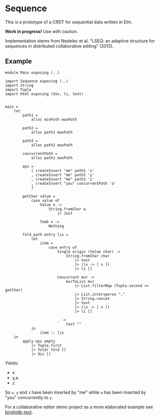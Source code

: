 # Sequence

This is a prototype of a CRDT for sequential data written in Elm.

**Work in progress!** Use with caution.

Implementation stems from Nedelec et al. "LSEQ: an adaptive structure for sequences in distributed collaborative editing" (2013).

## Example

```
module Main exposing (..)

import Sequence exposing (..)
import String
import Tuple
import Html exposing (div, li, text)


main =
    let
        path1 =
            alloc minPath maxPath

        path2 =
            alloc path1 maxPath

        path3 =
            alloc path2 maxPath

        concurrentPath =
            alloc path1 maxPath

        ops =
            [ createInsert "me" path1 'x'
            , createInsert "me" path2 'y'
            , createInsert "me" path3 'z'
            , createInsert "you" concurrentPath 'a'
            ]

        getChar value =
            case value of
                Value a ->
                    String.fromChar a
                        |> Just

                Tomb x ->
                    Nothing

        fold path entry lis =
            let
                item =
                    case entry of
                        Single origin (Value char) ->
                            String.fromChar char
                                |> text
                                |> (\x -> [ x ])
                                |> li []

                        Concurrent mvr ->
                            mvrToList mvr
                                |> List.filterMap (Tuple.second >> getChar)
                                |> List.intersperse ","
                                |> String.concat
                                |> text
                                |> (\x -> [ x ])
                                |> li []

                        _ ->
                            text ""
            in
                item :: lis
    in
        apply ops empty
            |> Tuple.first
            |> foldr fold []
            |> div []
```

Yields:

* x
* y,a
* z

So `x`, `y` and `z` have been inserted by "me" while `a` has been inserted by "you" concurrently to `y`.

For a collaborative editor demo project as a more elaborated example see [brightdb-text](brightdb/brightdb-text).
